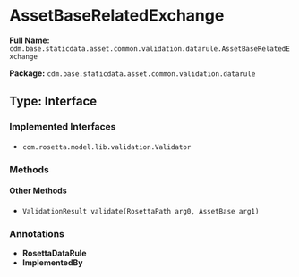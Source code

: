 # AssetBaseRelatedExchange

**Full Name:** `cdm.base.staticdata.asset.common.validation.datarule.AssetBaseRelatedExchange`

**Package:** `cdm.base.staticdata.asset.common.validation.datarule`

## Type: Interface

### Implemented Interfaces

- `com.rosetta.model.lib.validation.Validator`

### Methods

#### Other Methods

- `ValidationResult validate(RosettaPath arg0, AssetBase arg1)`

### Annotations

- **RosettaDataRule**
- **ImplementedBy**


